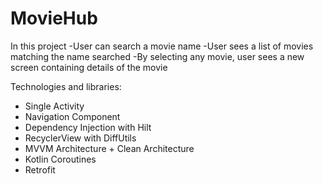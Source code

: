# MovieHub

In this project
-User can search a movie name
-User sees a list of movies matching the name searched
-By selecting any movie, user sees a new screen containing details of the movie

Technologies and libraries:
- Single Activity
- Navigation Component
- Dependency Injection with Hilt
- RecyclerView with DiffUtils
- MVVM Architecture + Clean Architecture
- Kotlin Coroutines
- Retrofit
